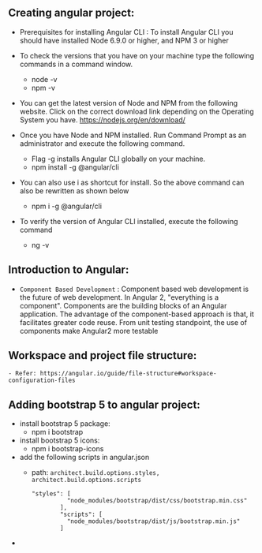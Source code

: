  ## Creating angular project:
- Prerequisites for installing Angular CLI : To install Angular CLI you should have installed Node 6.9.0 or higher, and NPM 3 or higher


- To check the versions that you have on your machine type the following commands in a command window.
    - node -v 
    - npm -v

- You can get the latest version of Node and NPM from the following website. Click on the correct download link depending on the Operating System you have.
https://nodejs.org/en/download/

- Once you have Node and NPM installed. Run Command Prompt as an administrator and execute the following command.
    - Flag -g installs Angular CLI globally on your machine.
    - npm install -g @angular/cli

- You can also use i as shortcut for install. So the above command can also be rewritten as shown below
    - npm i -g @angular/cli
- To verify the version of Angular CLI installed, execute the following command
    - ng -v

## Introduction to Angular:
- `Component Based Development` : Component based web development is the future of web development. In Angular 2, "everything is a component". Components are the building blocks of an Angular application. The advantage of the component-based approach is that, it facilitates greater code reuse. From unit testing standpoint, the use of components make Angular2 more testable

## Workspace and project file structure:
    - Refer: https://angular.io/guide/file-structure#workspace-configuration-files
  
## Adding bootstrap 5 to angular project:
- install bootstrap 5 package:
    - npm i bootstrap
- install bootstrap 5 icons:
    - npm i bootstrap-icons
- add the following scripts in angular.json
  - path: `architect.build.options.styles, architect.build.options.scripts`
   
    ```
    "styles": [
              "node_modules/bootstrap/dist/css/bootstrap.min.css"
            ],
            "scripts": [
              "node_modules/bootstrap/dist/js/bootstrap.min.js"
            ]
    ```
- 